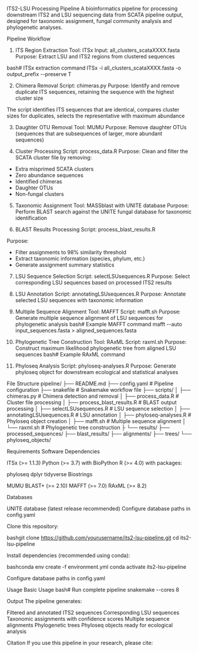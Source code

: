 ITS2-LSU Processing Pipeline
A  bioinformatics pipeline for processing downstream ITS2 and LSU sequencing data from SCATA pipeline output, designed for taxonomic assignment, fungal community analysis and phylogenetic analyses.

Pipeline Workflow
1. ITS Region Extraction
Tool: ITSx
Input: all_clusters_scataXXXX.fasta
Purpose: Extract LSU and ITS2 regions from clustered sequences

bash# ITSx extraction command
ITSx -i all_clusters_scataXXXX.fasta -o output_prefix --preserve T


2. Chimera Removal
Script: chimeras.py
Purpose: Identify and remove duplicate ITS sequences, retaining the sequence with the highest cluster size


The script identifies ITS sequences that are identical, compares cluster sizes for duplicates, selects the representative with maximum abundance

3. Daughter OTU Removal
Tool: MUMU
Purpose: Remove daughter OTUs (sequences that are subsequences of larger, more abundant sequences)

4. Cluster Processing
Script: process_data.R
Purpose: Clean and filter the SCATA cluster file by removing:

- Extra misprimed SCATA clusters
- Zero abundance sequences
- Identified chimeras
- Daughter OTUs
- Non-fungal clusters

5. Taxonomic Assignment
Tool: MASSblast with UNITE database
Purpose: Perform BLAST search against the UNITE fungal database for taxonomic identification


6. BLAST Results Processing
Script: process_blast_results.R

Purpose:
- Filter assignments to 98% similarity threshold
- Extract taxonomic information (species, phylum, etc.)
- Generate assignment summary statistics

7. LSU Sequence Selection
Script: selectLSUsequences.R
Purpose: Select corresponding LSU sequences based on processed ITS2 results

8. LSU Annotation
Script: annotatingLSUsequences.R
Purpose: Annotate selected LSU sequences with taxonomic information

9. Multiple Sequence Alignment
Tool: MAFFT
Script: mafft.sh
Purpose: Generate multiple sequence alignment of LSU sequences for phylogenetic analysis
bash# Example MAFFT command
mafft --auto input_sequences.fasta > aligned_sequences.fasta

10. Phylogenetic Tree Construction
Tool: RAxML
Script: raxml.sh
Purpose: Construct maximum likelihood phylogenetic tree from aligned LSU sequences
bash# Example RAxML command

11. Phyloseq Analysis
Script: phyloseq-analyses.R
Purpose: Generate phyloseq object for downstream ecological and statistical analyses


File Structure
pipeline/
├── README.md
├── config.yaml                    # Pipeline configuration
├── snakefile                     # Snakemake workflow file
├── scripts/
│   ├── chimeras.py              # Chimera detection and removal
│   ├── process_data.R           # Cluster file processing
│   ├── process_blast_results.R  # BLAST output processing
│   ├── selectLSUsequences.R     # LSU sequence selection
│   ├── annotatingLSUsequences.R # LSU annotation
│   ├── phyloseq-analyses.R      # Phyloseq object creation
│   ├── mafft.sh                 # Multiple sequence alignment
│   └── raxml.sh                 # Phylogenetic tree construction
├
└── results/
    ├── processed_sequences/
    ├── blast_results/
    ├── alignments/
    ├── trees/
    └── phyloseq_objects/

Requirements
Software Dependencies

ITSx (>= 1.1.3)
Python (>= 3.7) with BioPython
R (>= 4.0) with packages:

phyloseq
dplyr
tidyverse
Biostrings


MUMU
BLAST+ (>= 2.10)
MAFFT (>= 7.0)
RAxML (>= 8.2)

Databases

UNITE database (latest release recommended)
Configure database paths in config.yaml



Clone this repository:

bashgit clone https://github.com/yourusername/its2-lsu-pipeline.git
cd its2-lsu-pipeline

Install dependencies (recommended using conda):

bashconda env create -f environment.yml
conda activate its2-lsu-pipeline

Configure database paths in config.yaml

Usage
Basic Usage
bash# Run complete pipeline
snakemake --cores 8


Output
The pipeline generates:

Filtered and annotated ITS2 sequences
Corresponding LSU sequences
Taxonomic assignments with confidence scores
Multiple sequence alignments
Phylogenetic trees
Phyloseq objects ready for ecological analysis


Citation
If you use this pipeline in your research, please cite:

